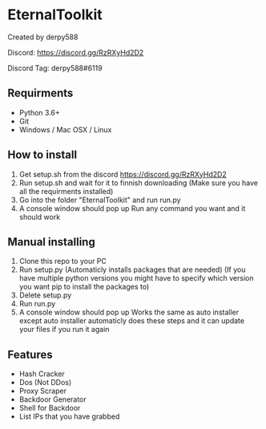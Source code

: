 # EternalToolkit
Created by derpy588

Discord: https://discord.gg/RzRXyHd2D2

Discord Tag: derpy588#6119

## Requirments
- Python 3.6+
- Git
- Windows / Mac OSX / Linux

## How to install
1. Get setup.sh from the discord https://discord.gg/RzRXyHd2D2
2. Run setup.sh and wait for it to finnish downloading (Make sure you have all the requirments installed)
3. Go into the folder "EternalToolkit" and run run.py
4. A console window should pop up
Run any command you want and it should work

## Manual installing
1. Clone this repo to your PC
2. Run setup.py (Automaticly installs packages that are needed) (If you have multiple python versions you might have to specify which version you want pip to install the packages to)
3. Delete setup.py
4. Run run.py
5. A console window should pop up
Works the same as auto installer except auto installer automaticly does these steps and it can update your files if you run it again

## Features
- Hash Cracker
- Dos (Not DDos)
- Proxy Scraper
- Backdoor Generator
- Shell for Backdoor
- List IPs that you have grabbed
